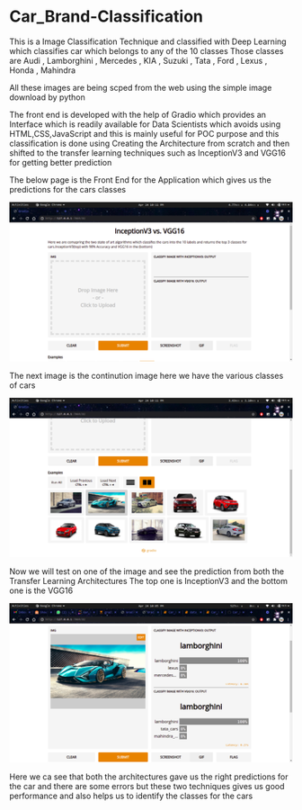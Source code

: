 # Car_Brand-Classification
This is a Image Classification Technique and classified with Deep Learning which classifies car which belongs to any of the 10 classes
Those classes are Audi , Lamborghini , Mercedes , KIA , Suzuki , Tata , Ford , Lexus , Honda , Mahindra

All these images are being scped from the web using the simple image download by python

The front end is developed with the help of Gradio which provides an Interface which is readily available for Data Scientists which avoids using HTML,CSS,JavaScript and this is mainly useful for POC purpose and this classification is done using Creating the Architecture from scratch and then shifted to the transfer learning techniques such as InceptionV3 and VGG16 for getting better prediction

The below page is the Front End for the Application which gives us the  predictions for the cars classes

<img src = "fend.png">

The next image is the continution image here we have the various classes of cars

<img src = "fe1.png">


Now we will test on one of the image and see the prediction from both the Transfer Learning Architectures
The top one is InceptionV3 and the bottom one is the VGG16

<img src="lamb.png">


Here we ca see that both the architectures gave us the right predictions for the car and there are some errors but these two techniques gives us good performance and also helps us to identify the classes for the cars
